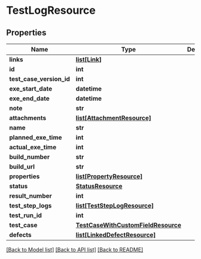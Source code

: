 # TestLogResource

## Properties
Name | Type | Description | Notes
------------ | ------------- | ------------- | -------------
**links** | [**list[Link]**](Link.md) |  | [optional] 
**id** | **int** |  | [optional] 
**test_case_version_id** | **int** |  | [optional] 
**exe_start_date** | **datetime** |  | 
**exe_end_date** | **datetime** |  | 
**note** | **str** |  | [optional] 
**attachments** | [**list[AttachmentResource]**](AttachmentResource.md) |  | [optional] 
**name** | **str** |  | [optional] 
**planned_exe_time** | **int** |  | [optional] 
**actual_exe_time** | **int** |  | [optional] 
**build_number** | **str** |  | [optional] 
**build_url** | **str** |  | [optional] 
**properties** | [**list[PropertyResource]**](PropertyResource.md) |  | [optional] 
**status** | [**StatusResource**](StatusResource.md) |  | 
**result_number** | **int** |  | [optional] 
**test_step_logs** | [**list[TestStepLogResource]**](TestStepLogResource.md) |  | [optional] 
**test_run_id** | **int** |  | [optional] 
**test_case** | [**TestCaseWithCustomFieldResource**](TestCaseWithCustomFieldResource.md) |  | [optional] 
**defects** | [**list[LinkedDefectResource]**](LinkedDefectResource.md) |  | [optional] 

[[Back to Model list]](../README.md#documentation-for-models) [[Back to API list]](../README.md#documentation-for-api-endpoints) [[Back to README]](../README.md)


